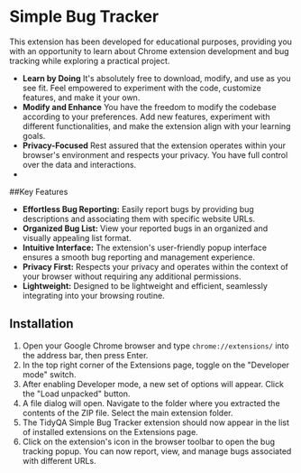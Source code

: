 # Simple Bug Tracker

This extension has been developed for educational purposes, providing you with an opportunity to learn about Chrome extension development and bug tracking while exploring a practical project.

- **Learn by Doing** It's absolutely free to download, modify, and use as you see fit. Feel empowered to experiment with the code, customize features, and make it your own.
- **Modify and Enhance** You have the freedom to modify the codebase according to your preferences. Add new features, experiment with different functionalities, and make the extension align with your learning goals.
- **Privacy-Focused** Rest assured that the extension operates within your browser's environment and respects your privacy. You have full control over the data and interactions.
- 
##Key Features

- **Effortless Bug Reporting:** Easily report bugs by providing bug descriptions and associating them with specific website URLs.
- **Organized Bug List:** View your reported bugs in an organized and visually appealing list format.
- **Intuitive Interface:** The extension's user-friendly popup interface ensures a smooth bug reporting and management experience.
- **Privacy First:** Respects your privacy and operates within the context of your browser without requiring any additional permissions.
- **Lightweight:** Designed to be lightweight and efficient, seamlessly integrating into your browsing routine.

## Installation

1. Open your Google Chrome browser and type `chrome://extensions/` into the address bar, then press Enter.
2. In the top right corner of the Extensions page, toggle on the "Developer mode" switch.
3. After enabling Developer mode, a new set of options will appear. Click the "Load unpacked" button.
4. A file dialog will open. Navigate to the folder where you extracted the contents of the ZIP file. Select the main extension folder.
5. The TidyQA Simple Bug Tracker extension should now appear in the list of installed extensions on the Extensions page.
6. Click on the extension's icon in the browser toolbar to open the bug tracking popup. You can now report, view, and manage bugs associated with different URLs.
